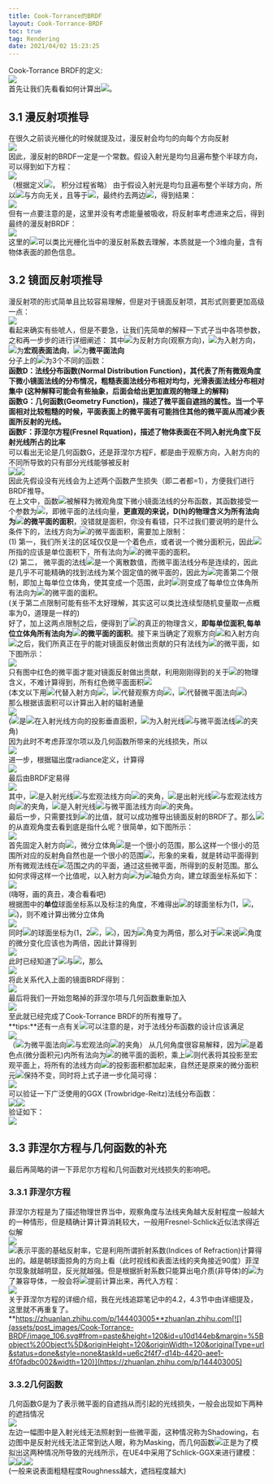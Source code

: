 ```yaml
---
title: Cook-Torrance的BRDF
layout: Cook-Torrance-BRDF
toc: true
tag: Rendering
date: 2021/04/02 15:23:25
---
```



Cook-Torrance BRDF的定义:<br />![](assets/post_images/Cook-Torrance-BRDF/image_000.svg#from=paste&height=44&id=u1f6096cf&margin=%5Bobject%20Object%5D&originHeight=44&originWidth=675&originalType=url&status=done&style=none&taskId=udac5ec80-f6f7-4012-958b-43f395591ff&width=675)<br />首先让我们先看看如何计算出![](assets/post_images/Cook-Torrance-BRDF/image_001.svg#from=paste&height=23&id=u653a67dd&margin=%5Bobject%20Object%5D&originHeight=23&originWidth=63&originalType=url&status=done&style=none&taskId=u5a2d08d2-390d-4bea-a1a4-b06e7339dd0&width=63)。
<a name="XKAM8"></a>
## **3.1 漫反射项推导**
在很久之前谈光栅化的时候就提及过，漫反射会均匀的向每个方向反射<br />![](assets/post_images/Cook-Torrance-BRDF/image_002.jpg#from=paste&height=383&id=u5a73d9de&margin=%5Bobject%20Object%5D&originHeight=383&originWidth=617&originalType=url&status=done&style=none&taskId=ub9550757-311a-43ba-9a91-98410a7b861&width=617)<br />因此，漫反射的BRDF一定是一个常数。假设入射光是均匀且遍布整个半球方向，可以得到如下方程：<br />![](assets/post_images/Cook-Torrance-BRDF/image_003.jpg#from=paste&height=261&id=u4adb0527&margin=%5Bobject%20Object%5D&originHeight=261&originWidth=840&originalType=url&status=done&style=none&taskId=u3829682d-e5a3-4a9c-ad35-04c08e61745&width=840)<br />（根据定义![](assets/post_images/Cook-Torrance-BRDF/image_004.svg#from=paste&height=23&id=uf7abef4b&margin=%5Bobject%20Object%5D&originHeight=23&originWidth=137&originalType=url&status=done&style=none&taskId=u97cac1da-3352-4542-ba99-db307a11830&width=137)， 积分过程省略） 由于假设入射光是均匀且遍布整个半球方向，所以![](assets/post_images/Cook-Torrance-BRDF/image_005.svg#from=paste&height=23&id=u7ffcba90&margin=%5Bobject%20Object%5D&originHeight=23&originWidth=21&originalType=url&status=done&style=none&taskId=ub3c6f941-f93b-4127-b266-6e2e44f669d&width=21)与方向无关，且等于![](assets/post_images/Cook-Torrance-BRDF/image_006.svg#from=paste&height=23&id=u85e8414b&margin=%5Bobject%20Object%5D&originHeight=23&originWidth=24&originalType=url&status=done&style=none&taskId=uc1baa105-9c17-47e6-a4aa-8f325ebf36c&width=24)，最终约去两边![](assets/post_images/Cook-Torrance-BRDF/image_007.svg#from=paste&height=20&id=uf94ccd9e&margin=%5Bobject%20Object%5D&originHeight=20&originWidth=14&originalType=url&status=done&style=none&taskId=ud7d5515c-625f-4429-a059-5998a307cf4&width=14)，得到结果：<br />![](assets/post_images/Cook-Torrance-BRDF/image_008.svg#from=paste&height=57&id=u6152c488&margin=%5Bobject%20Object%5D&originHeight=57&originWidth=675&originalType=url&status=done&style=none&taskId=u0e8479cf-65ba-4bd9-a04c-d566cd5c66f&width=675)<br />但有一点要注意的是，这里并没有考虑能量被吸收，将反射率考虑进来之后，得到最终的漫反射BRDF：<br />![](assets/post_images/Cook-Torrance-BRDF/image_009.svg#from=paste&height=54&id=u00c4a599&margin=%5Bobject%20Object%5D&originHeight=54&originWidth=675&originalType=url&status=done&style=none&taskId=u94796a54-97fe-4089-8652-01cd37b9f2c&width=675)<br />这里的![](assets/post_images/Cook-Torrance-BRDF/image_010.svg#from=paste&height=20&id=ubaa9c8d7&margin=%5Bobject%20Object%5D&originHeight=20&originWidth=11&originalType=url&status=done&style=none&taskId=u9ed945a7-d18f-440c-88a3-f36e1b9853a&width=11)可以类比光栅化当中的漫反射系数去理解，本质就是一个3维向量，含有物体表面的颜色信息。
<a name="YoFOT"></a>
## **3.2 镜面反射项推导**
漫反射项的形式简单且比较容易理解，但是对于镜面反射项，其形式则要更加高级一点：<br />![](assets/post_images/Cook-Torrance-BRDF/image_011.svg#from=paste&height=68&id=ub446b41a&margin=%5Bobject%20Object%5D&originHeight=68&originWidth=675&originalType=url&status=done&style=none&taskId=u6f5e5c5b-7b9f-4dcd-8cc9-45382254769&width=675)<br />看起来确实有些唬人，但是不要急，让我们先简单的解释一下式子当中各项参数，之和再一步步的进行详细阐述： 其中![](assets/post_images/Cook-Torrance-BRDF/image_012.svg#from=paste&height=15&id=u19fc8cb3&margin=%5Bobject%20Object%5D&originHeight=15&originWidth=10&originalType=url&status=done&style=none&taskId=u0aa36a34-67d6-46a4-a7a9-546d4da5d02&width=10)为反射方向(观察方向)，![](assets/post_images/Cook-Torrance-BRDF/image_013.svg#from=paste&height=20&id=u29652c75&margin=%5Bobject%20Object%5D&originHeight=20&originWidth=6&originalType=url&status=done&style=none&taskId=u4d9f2d7f-566b-4b21-9d11-b21e72be70d&width=6)为入射方向，![](assets/post_images/Cook-Torrance-BRDF/image_014.svg#from=paste&height=15&id=u762f01cf&margin=%5Bobject%20Object%5D&originHeight=15&originWidth=13&originalType=url&status=done&style=none&taskId=uaa5228aa-e424-41e6-b043-69f138bbd63&width=13)为**宏观表面法向**，![](assets/post_images/Cook-Torrance-BRDF/image_015.svg#from=paste&height=20&id=u3e9e3193&margin=%5Bobject%20Object%5D&originHeight=20&originWidth=12&originalType=url&status=done&style=none&taskId=ud9fca269-ad25-4084-8bbe-ba147900666&width=12)为**微平面法向**<br />分子上的![](assets/post_images/Cook-Torrance-BRDF/image_016.svg#from=paste&height=23&id=u82397aba&margin=%5Bobject%20Object%5D&originHeight=23&originWidth=68&originalType=url&status=done&style=none&taskId=ub78efde6-6563-4074-ac62-18a91bb96bd&width=68)为3个不同的函数：<br />**函数D：法线分布函数(Normal Distribution Function)，其代表了所有微观角度下微小镜面法线的分布情况，粗糙表面法线分布相对均匀，光滑表面法线分布相对集中 (这种解释可能会有些抽象，后面会给出更加直观的物理上的解释)**<br />**函数G：几何函数(Geometry Function)，描述了微平面自遮挡的属性。当一个平面相对比较粗糙的时候，平面表面上的微平面有可能挡住其他的微平面从而减少表面所反射的光线。**<br />**函数F：菲涅尔方程(Fresnel Rquation)，描述了物体表面在不同入射光角度下反射光线所占的比率**<br />可以看出无论是几何函数G，还是菲涅尔方程F，都是由于观察方向，入射方向的不同所导致的只有部分光线能够被反射<br />![](assets/post_images/Cook-Torrance-BRDF/image_017.svg#from=paste&height=45&id=u622aee9c&margin=%5Bobject%20Object%5D&originHeight=45&originWidth=675&originalType=url&status=done&style=none&taskId=uc55f9c37-063e-4cd3-9efc-26a77979327&width=675)![](assets/post_images/Cook-Torrance-BRDF/image_018.svg#from=paste&height=45&id=u1649bbb3&margin=%5Bobject%20Object%5D&originHeight=45&originWidth=675&originalType=url&status=done&style=none&taskId=u58549714-3fc8-44ba-8f6b-e9739521826&width=675)<br />因此先假设没有光线会为上述两个函数产生损失（即二者都=1），方便我们进行BRDF推导。<br />在上文中，函数![](assets/post_images/Cook-Torrance-BRDF/image_019.svg#from=paste&height=20&id=u4e6bcaf3&margin=%5Bobject%20Object%5D&originHeight=20&originWidth=17&originalType=url&status=done&style=none&taskId=uc4d924af-dc8b-46ad-aa92-1183dd25c0d&width=17)被解释为微观角度下微小镜面法线的分布函数，其函数接受一个参数为![](assets/post_images/Cook-Torrance-BRDF/image_020.svg#from=paste&height=20&id=ud4180fc2&margin=%5Bobject%20Object%5D&originHeight=20&originWidth=12&originalType=url&status=done&style=none&taskId=u614dabff-8849-44b9-addb-481b3b9662b&width=12)，即微平面的法线向量，**更直观的来说，D(h)的物理含义为所有法向为**![](assets/post_images/Cook-Torrance-BRDF/image_021.svg#from=paste&height=20&id=uaa99bc40&margin=%5Bobject%20Object%5D&originHeight=20&originWidth=12&originalType=url&status=done&style=none&taskId=u6d5adb96-6221-4c11-8d5e-d7a3716b99e&width=12)**的微平面的面积**，没错就是面积，你没有看错，只不过我们要说明的是什么条件下的，法线方向为![](assets/post_images/Cook-Torrance-BRDF/image_022.svg#from=paste&height=20&id=u09b05592&margin=%5Bobject%20Object%5D&originHeight=20&originWidth=12&originalType=url&status=done&style=none&taskId=u744cc614-794f-4ca1-aac0-68039218316&width=12)的微平面面积，需要加上限制：<br />(1) 第一，我们所关注的区域仅仅是一个着色点，或者说一个微分面积元，因此![](assets/post_images/Cook-Torrance-BRDF/image_023.svg#from=paste&height=26&id=u896d9440&margin=%5Bobject%20Object%5D&originHeight=26&originWidth=46&originalType=url&status=done&style=none&taskId=u931aee85-a38c-4667-a23d-e39866d99f4&width=46)所指的应该是单位面积下，所有法向为![](assets/post_images/Cook-Torrance-BRDF/image_024.svg#from=paste&height=20&id=u8ef475d2&margin=%5Bobject%20Object%5D&originHeight=20&originWidth=12&originalType=url&status=done&style=none&taskId=u1aab23fb-21a2-41a4-ad44-52245f1d2b2&width=12)的微平面的面积。<br />(2) 第二， 微平面的法线![](assets/post_images/Cook-Torrance-BRDF/image_025.svg#from=paste&height=20&id=uc1db05a7&margin=%5Bobject%20Object%5D&originHeight=20&originWidth=12&originalType=url&status=done&style=none&taskId=uea16520e-7b69-40b8-b6fa-34453bf6939&width=12)是一个离散数值，而微平面法线分布是连续的，因此是几乎不可能精确的找到法线为某个固定值的微平面的，因此为![](assets/post_images/Cook-Torrance-BRDF/image_026.svg#from=paste&height=26&id=u8b3bfd46&margin=%5Bobject%20Object%5D&originHeight=26&originWidth=46&originalType=url&status=done&style=none&taskId=ubd93c239-220f-4d3e-ad4c-b297a10bdb5&width=46)完善第二个限制，即加上每单位立体角，使其变成一个范围，此时![](assets/post_images/Cook-Torrance-BRDF/image_027.svg#from=paste&height=26&id=u7ae81139&margin=%5Bobject%20Object%5D&originHeight=26&originWidth=46&originalType=url&status=done&style=none&taskId=ud276b49a-2d8f-4f11-8945-c9d8d317d2b&width=46)则变成了每单位立体角所有法向为![](assets/post_images/Cook-Torrance-BRDF/image_028.svg#from=paste&height=20&id=u86d3351b&margin=%5Bobject%20Object%5D&originHeight=20&originWidth=12&originalType=url&status=done&style=none&taskId=u46d7377b-e25a-4b76-b5b7-d566f7e2836&width=12)的微平面的面积。<br />(关于第二点限制可能有些不太好理解，其实这可以类比连续型随机变量取一点概率为0，道理是一样的)<br />好了，加上这两点限制之后，便得到了![](assets/post_images/Cook-Torrance-BRDF/image_029.svg#from=paste&height=26&id=u7b903e31&margin=%5Bobject%20Object%5D&originHeight=26&originWidth=46&originalType=url&status=done&style=none&taskId=u0fc18995-ad4f-45b5-a623-6a977092842&width=46)的真正的物理含义，**即每单位面积,每单位立体角所有法向为**![](assets/post_images/Cook-Torrance-BRDF/image_030.svg#from=paste&height=20&id=u11b758db&margin=%5Bobject%20Object%5D&originHeight=20&originWidth=12&originalType=url&status=done&style=none&taskId=uf0b8d062-d4a4-48a2-aee4-02ee2ed033e&width=12)**的微平面的面积**。接下来当确定了观察方向![](assets/post_images/Cook-Torrance-BRDF/image_031.svg#from=paste&height=15&id=u1f1c7a05&margin=%5Bobject%20Object%5D&originHeight=15&originWidth=10&originalType=url&status=done&style=none&taskId=u9e6b3038-a66f-41ac-b4d0-c500e4f780d&width=10)和入射方向![](assets/post_images/Cook-Torrance-BRDF/image_032.svg#from=paste&height=20&id=u3446b9be&margin=%5Bobject%20Object%5D&originHeight=20&originWidth=6&originalType=url&status=done&style=none&taskId=u2a8b6a30-efca-46f0-8ea8-7531fde1660&width=6)之后，我们所真正在乎的能对镜面反射做出贡献的只有法线为![](assets/post_images/Cook-Torrance-BRDF/image_033.svg#from=paste&height=26&id=u360ed13d&margin=%5Bobject%20Object%5D&originHeight=26&originWidth=174&originalType=url&status=done&style=none&taskId=u67f6bdaa-3232-4dec-8c15-7edefd681a3&width=174)的微平面，如下图所示：<br />![](assets/post_images/Cook-Torrance-BRDF/image_034.jpeg#from=paste&height=203&id=ucbf0b9a9&margin=%5Bobject%20Object%5D&originHeight=203&originWidth=915&originalType=url&status=done&style=none&taskId=u7040579b-cc69-4e8f-ae68-0f366dd5432&width=915)<br />只有图中红色的微平面才能对镜面反射做出贡献，利用刚刚得到的关于![](assets/post_images/Cook-Torrance-BRDF/image_035.svg#from=paste&height=26&id=u576e6896&margin=%5Bobject%20Object%5D&originHeight=26&originWidth=46&originalType=url&status=done&style=none&taskId=u3f0dc219-ef89-4867-833d-e372ba86aa0&width=46)的物理含义，不难计算得到，所有红色微平面面积![](assets/post_images/Cook-Torrance-BRDF/image_036.svg#from=paste&height=26&id=u02ac6fad&margin=%5Bobject%20Object%5D&originHeight=26&originWidth=223&originalType=url&status=done&style=none&taskId=u6ad41389-ead5-4144-9ac6-799ebf80f70&width=223)<br />(本文以下用![](assets/post_images/Cook-Torrance-BRDF/image_037.svg#from=paste&height=18&id=u5f1f6bf9&margin=%5Bobject%20Object%5D&originHeight=18&originWidth=20&originalType=url&status=done&style=none&taskId=ue6a68a5c-3c87-401f-b1c4-646e09c78d8&width=20)代替入射方向![](assets/post_images/Cook-Torrance-BRDF/image_038.svg#from=paste&height=20&id=uf2219594&margin=%5Bobject%20Object%5D&originHeight=20&originWidth=6&originalType=url&status=done&style=none&taskId=ua294b6ee-a741-4c13-9de7-91f5923d83b&width=6)，![](assets/post_images/Cook-Torrance-BRDF/image_039.svg#from=paste&height=18&id=u223b1d12&margin=%5Bobject%20Object%5D&originHeight=18&originWidth=22&originalType=url&status=done&style=none&taskId=u17976c48-1932-4046-b592-e85592500fd&width=22)代替观察方向![](assets/post_images/Cook-Torrance-BRDF/image_040.svg#from=paste&height=15&id=uec90143f&margin=%5Bobject%20Object%5D&originHeight=15&originWidth=10&originalType=url&status=done&style=none&taskId=u863661e4-ba3c-44c8-a97c-fe470fa67df&width=10)，![](assets/post_images/Cook-Torrance-BRDF/image_041.svg#from=paste&height=18&id=u64fb4020&margin=%5Bobject%20Object%5D&originHeight=18&originWidth=24&originalType=url&status=done&style=none&taskId=uc6e34ddb-9972-4e98-a27f-cf8c68f5996&width=24)代替微平面法向![](assets/post_images/Cook-Torrance-BRDF/image_042.svg#from=paste&height=20&id=u952cdf9b&margin=%5Bobject%20Object%5D&originHeight=20&originWidth=12&originalType=url&status=done&style=none&taskId=uac7e9f03-58ce-47fa-a6df-2433094fb0e&width=12))<br />那么根据该面积可以计算出入射的辐射通量<br />![](assets/post_images/Cook-Torrance-BRDF/image_043.svg#from=paste&height=95&id=u2be57d99&margin=%5Bobject%20Object%5D&originHeight=95&originWidth=675&originalType=url&status=done&style=none&taskId=ufaf458e7-9785-4cf4-96b0-d48a15cd0af&width=675)<br />(![](assets/post_images/Cook-Torrance-BRDF/image_044.svg#from=paste&height=29&id=u73444e2d&margin=%5Bobject%20Object%5D&originHeight=29&originWidth=80&originalType=url&status=done&style=none&taskId=u228ac38d-bdf5-4a02-b33e-8ea905c60b2&width=80)是![](assets/post_images/Cook-Torrance-BRDF/image_045.svg#from=paste&height=26&id=u9197e6e0&margin=%5Bobject%20Object%5D&originHeight=26&originWidth=67&originalType=url&status=done&style=none&taskId=ub0fa703e-3fba-4b7c-8336-dbfce52d3f0&width=67)在入射光线方向的投影垂直面积，![](assets/post_images/Cook-Torrance-BRDF/image_046.svg#from=paste&height=23&id=ud279c92d&margin=%5Bobject%20Object%5D&originHeight=23&originWidth=20&originalType=url&status=done&style=none&taskId=u0de0326f-d16b-4917-85b6-4da189d890b&width=20)为入射光线![](assets/post_images/Cook-Torrance-BRDF/image_047.svg#from=paste&height=18&id=u32cb97f7&margin=%5Bobject%20Object%5D&originHeight=18&originWidth=20&originalType=url&status=done&style=none&taskId=ub813f240-8934-4846-8257-d14ddfddb1e&width=20)与微平面法线![](assets/post_images/Cook-Torrance-BRDF/image_048.svg#from=paste&height=18&id=ub334ea57&margin=%5Bobject%20Object%5D&originHeight=18&originWidth=24&originalType=url&status=done&style=none&taskId=u1e910778-b1c7-4d93-be20-78f0c36c8e5&width=24)的夹角)<br />因为此时不考虑菲涅尔项以及几何函数所带来的光线损失，所以<br />![](assets/post_images/Cook-Torrance-BRDF/image_049.svg#from=paste&height=44&id=ufcf3f559&margin=%5Bobject%20Object%5D&originHeight=44&originWidth=675&originalType=url&status=done&style=none&taskId=u8e073820-5875-4b29-bf9e-70d855ac98d&width=675)<br />进一步，根据辐出度radiance定义，计算得<br />![](assets/post_images/Cook-Torrance-BRDF/image_050.svg#from=paste&height=65&id=u43a35287&margin=%5Bobject%20Object%5D&originHeight=65&originWidth=675&originalType=url&status=done&style=none&taskId=u38580368-deed-4a86-a919-b960985232b&width=675)<br />最后由BRDF定易得<br />![](assets/post_images/Cook-Torrance-BRDF/image_051.svg#from=paste&height=68&id=uf0155597&margin=%5Bobject%20Object%5D&originHeight=68&originWidth=675&originalType=url&status=done&style=none&taskId=uef11399e-9d45-492d-ab8b-61174f81d74&width=675)<br />其中，![](assets/post_images/Cook-Torrance-BRDF/image_052.svg#from=paste&height=23&id=u5adbd982&margin=%5Bobject%20Object%5D&originHeight=23&originWidth=17&originalType=url&status=done&style=none&taskId=u7f874af5-0e7f-4570-9abe-c69088e4e73&width=17)是入射光线![](assets/post_images/Cook-Torrance-BRDF/image_053.svg#from=paste&height=18&id=ubada6e0b&margin=%5Bobject%20Object%5D&originHeight=18&originWidth=20&originalType=url&status=done&style=none&taskId=u57dc33f7-f09f-4200-869f-1c083d8f442&width=20)与宏观法线方向![](assets/post_images/Cook-Torrance-BRDF/image_054.svg#from=paste&height=15&id=ubf46313f&margin=%5Bobject%20Object%5D&originHeight=15&originWidth=13&originalType=url&status=done&style=none&taskId=u9e4d59b5-f631-4960-9920-2b105e9ee73&width=13)的夹角，![](assets/post_images/Cook-Torrance-BRDF/image_055.svg#from=paste&height=23&id=u59ee9ec2&margin=%5Bobject%20Object%5D&originHeight=23&originWidth=19&originalType=url&status=done&style=none&taskId=u8401fdf5-1ced-469c-9da9-227650336a7&width=19)是出射光线![](assets/post_images/Cook-Torrance-BRDF/image_056.svg#from=paste&height=18&id=ue668bdcc&margin=%5Bobject%20Object%5D&originHeight=18&originWidth=22&originalType=url&status=done&style=none&taskId=uf4baaa26-ad93-4631-9da5-4f5ade189d9&width=22)与宏观法线方向![](assets/post_images/Cook-Torrance-BRDF/image_057.svg#from=paste&height=15&id=uc1ca41a3&margin=%5Bobject%20Object%5D&originHeight=15&originWidth=13&originalType=url&status=done&style=none&taskId=ub49734a3-7497-4017-a29b-a193030e95a&width=13)的夹角，![](assets/post_images/Cook-Torrance-BRDF/image_058.svg#from=paste&height=23&id=u41c5adf2&margin=%5Bobject%20Object%5D&originHeight=23&originWidth=20&originalType=url&status=done&style=none&taskId=ua9a6c0f0-1331-4f88-aea6-0f549bf0964&width=20)是入射光线![](assets/post_images/Cook-Torrance-BRDF/image_059.svg#from=paste&height=18&id=u17bccd56&margin=%5Bobject%20Object%5D&originHeight=18&originWidth=20&originalType=url&status=done&style=none&taskId=u446e7c40-8a0a-4546-a6e7-eaccd3825e6&width=20)与微平面法线方向![](assets/post_images/Cook-Torrance-BRDF/image_060.svg#from=paste&height=18&id=ua0ca7b84&margin=%5Bobject%20Object%5D&originHeight=18&originWidth=24&originalType=url&status=done&style=none&taskId=ubfb37115-e132-4906-9da3-b67bbad760e&width=24)的夹角。<br />最后一步，只需要找到![](assets/post_images/Cook-Torrance-BRDF/image_061.svg#from=paste&height=26&id=u96ebdf3e&margin=%5Bobject%20Object%5D&originHeight=26&originWidth=78&originalType=url&status=done&style=none&taskId=u46c12d46-5127-4faa-9bb3-ad3db631412&width=78)的比值，就可以成功推导出镜面反射的BRDF了。那么![](assets/post_images/Cook-Torrance-BRDF/image_062.svg#from=paste&height=26&id=u4593518c&margin=%5Bobject%20Object%5D&originHeight=26&originWidth=78&originalType=url&status=done&style=none&taskId=u955a3c77-af7b-4696-8e52-5cb00cb684a&width=78)的从直观角度去看到底是指什么呢？很简单，如下图所示：<br />![](assets/post_images/Cook-Torrance-BRDF/image_063.jpeg#from=paste&height=434&id=u8b311ac9&margin=%5Bobject%20Object%5D&originHeight=434&originWidth=768&originalType=url&status=done&style=none&taskId=ub29ff17b-6e03-4eb3-a521-cd4c123e32f&width=768)<br />首先固定入射方向![](assets/post_images/Cook-Torrance-BRDF/image_064.svg#from=paste&height=18&id=ucfde2fc1&margin=%5Bobject%20Object%5D&originHeight=18&originWidth=20&originalType=url&status=done&style=none&taskId=u48ecb6dd-0222-4b93-a119-5a060a3890f&width=20)，微分立体角![](assets/post_images/Cook-Torrance-BRDF/image_065.svg#from=paste&height=23&id=u3f469000&margin=%5Bobject%20Object%5D&originHeight=23&originWidth=35&originalType=url&status=done&style=none&taskId=u87e24a62-422c-4655-a85d-53429855b63&width=35)是一个很小的范围，那么这样一个很小的范围所对应的反射角自然也是一个很小的范围![](assets/post_images/Cook-Torrance-BRDF/image_066.svg#from=paste&height=23&id=uedd1ed36&margin=%5Bobject%20Object%5D&originHeight=23&originWidth=33&originalType=url&status=done&style=none&taskId=u13d58571-361c-4fb4-8a88-2a52ba24201&width=33)，形象的来看，就是转动平面得到所有微观法线在![](assets/post_images/Cook-Torrance-BRDF/image_067.svg#from=paste&height=23&id=u4d5596dd&margin=%5Bobject%20Object%5D&originHeight=23&originWidth=35&originalType=url&status=done&style=none&taskId=ubc10c9c9-0faf-4b94-a80a-e5f4c394d58&width=35)范围之内的平面，通过这些微平面，所得到的反射范围。那么如何求得这样一个比值呢，以入射方向![](assets/post_images/Cook-Torrance-BRDF/image_068.svg#from=paste&height=18&id=u1a5e69f2&margin=%5Bobject%20Object%5D&originHeight=18&originWidth=20&originalType=url&status=done&style=none&taskId=u2cb5570f-0039-478c-8e46-2e771a736a9&width=20)为![](assets/post_images/Cook-Torrance-BRDF/image_069.svg#from=paste&height=15&id=u7288bf11&margin=%5Bobject%20Object%5D&originHeight=15&originWidth=10&originalType=url&status=done&style=none&taskId=ud7ff3d50-98e2-468c-afb8-a6149cdbad9&width=10)轴负方向，建立球面坐标系如下：<br />![](assets/post_images/Cook-Torrance-BRDF/image_070.jpeg#from=paste&height=694&id=ud2c8ebab&margin=%5Bobject%20Object%5D&originHeight=694&originWidth=717&originalType=url&status=done&style=none&taskId=u87d8b61f-3f96-4026-9dfc-50bf129586a&width=717)<br />(嗨呀，画的真丑，凑合看看吧)<br />根据图中的**单位**球面坐标系以及标注的角度，不难得出![](assets/post_images/Cook-Torrance-BRDF/image_071.svg#from=paste&height=18&id=u82618f4e&margin=%5Bobject%20Object%5D&originHeight=18&originWidth=24&originalType=url&status=done&style=none&taskId=u20872285-7e87-4b87-a8ef-2e3d780ee90&width=24)的球面坐标为(1，![](assets/post_images/Cook-Torrance-BRDF/image_072.svg#from=paste&height=23&id=ub64989d5&margin=%5Bobject%20Object%5D&originHeight=23&originWidth=20&originalType=url&status=done&style=none&taskId=u429d7204-00d1-4f4d-b7a3-dd84c0bd8d9&width=20)，![](assets/post_images/Cook-Torrance-BRDF/image_073.svg#from=paste&height=23&id=u8bd5d5ba&margin=%5Bobject%20Object%5D&originHeight=23&originWidth=12&originalType=url&status=done&style=none&taskId=ue888d34a-b25f-4c4e-ba0d-6a06bc4a1f6&width=12))，则不难计算出微分立体角<br />![](assets/post_images/Cook-Torrance-BRDF/image_074.svg#from=paste&height=23&id=ue05ee942&margin=%5Bobject%20Object%5D&originHeight=23&originWidth=168&originalType=url&status=done&style=none&taskId=u12ac507e-97a8-45b2-9228-f42443c10e0&width=168)<br />同时![](assets/post_images/Cook-Torrance-BRDF/image_075.svg#from=paste&height=18&id=u93f70d14&margin=%5Bobject%20Object%5D&originHeight=18&originWidth=22&originalType=url&status=done&style=none&taskId=u76be30ae-cf4b-4cac-ac8d-a9193fac966&width=22)的球面坐标为(1，2![](assets/post_images/Cook-Torrance-BRDF/image_076.svg#from=paste&height=23&id=uea8d82ad&margin=%5Bobject%20Object%5D&originHeight=23&originWidth=20&originalType=url&status=done&style=none&taskId=u1a6e2986-4df3-4732-96bf-219f10bff3e&width=20)，![](assets/post_images/Cook-Torrance-BRDF/image_077.svg#from=paste&height=23&id=u2c83b7c2&margin=%5Bobject%20Object%5D&originHeight=23&originWidth=12&originalType=url&status=done&style=none&taskId=uac8a5ce5-4a71-4024-8ad7-638cde96e2a&width=12))，因为![](assets/post_images/Cook-Torrance-BRDF/image_078.svg#from=paste&height=20&id=u48c8d1a2&margin=%5Bobject%20Object%5D&originHeight=20&originWidth=10&originalType=url&status=done&style=none&taskId=u9dfaae3e-5ee7-4a41-b146-530ba3d2ca4&width=10)角变为两倍，那么对于![](assets/post_images/Cook-Torrance-BRDF/image_079.svg#from=paste&height=18&id=u380fbfc4&margin=%5Bobject%20Object%5D&originHeight=18&originWidth=22&originalType=url&status=done&style=none&taskId=uc96fd74b-71a6-4280-91af-f2d5afca108&width=22)来说![](assets/post_images/Cook-Torrance-BRDF/image_080.svg#from=paste&height=20&id=ue1ad77dc&margin=%5Bobject%20Object%5D&originHeight=20&originWidth=10&originalType=url&status=done&style=none&taskId=uad9d05e4-b55a-45e1-a93c-134bf1eb2c6&width=10)角度的微分变化应该也为两倍，因此计算得到<br />![](assets/post_images/Cook-Torrance-BRDF/image_081.svg#from=paste&height=23&id=ud32a9b27&margin=%5Bobject%20Object%5D&originHeight=23&originWidth=419&originalType=url&status=done&style=none&taskId=u21418cda-baf8-4e62-a3b3-b6986432592&width=419)<br />此时已经知道了![](assets/post_images/Cook-Torrance-BRDF/image_082.svg#from=paste&height=23&id=ue6d56396&margin=%5Bobject%20Object%5D&originHeight=23&originWidth=35&originalType=url&status=done&style=none&taskId=u5227ffa9-ce6d-43d3-903e-b041842d5d3&width=35)与![](assets/post_images/Cook-Torrance-BRDF/image_083.svg#from=paste&height=23&id=u8c43fe24&margin=%5Bobject%20Object%5D&originHeight=23&originWidth=33&originalType=url&status=done&style=none&taskId=u594429e0-965b-4026-b14e-285f38215a2&width=33)，那么<br />![](assets/post_images/Cook-Torrance-BRDF/image_084.svg#from=paste&height=62&id=u7a6e7766&margin=%5Bobject%20Object%5D&originHeight=62&originWidth=675&originalType=url&status=done&style=none&taskId=u464727f2-6a35-4766-8324-36b6b97c480&width=675)<br />将此关系代入上面的镜面BRDF得到：<br />![](assets/post_images/Cook-Torrance-BRDF/image_085.svg#from=paste&height=65&id=u74e3ad68&margin=%5Bobject%20Object%5D&originHeight=65&originWidth=675&originalType=url&status=done&style=none&taskId=u2ad1f399-8e45-4dae-80d9-a9769ebdc17&width=675)<br />最后将我们一开始忽略掉的菲涅尔项与几何函数重新加入<br />![](assets/post_images/Cook-Torrance-BRDF/image_086.svg#from=paste&height=65&id=u2b7939e9&margin=%5Bobject%20Object%5D&originHeight=65&originWidth=675&originalType=url&status=done&style=none&taskId=ud15de48e-7ab5-4879-aa11-43cb9ac871a&width=675)<br />至此就已经完成了Cook-Torrance BRDF的所有推导了。<br />**tips:**还有一点有关![](assets/post_images/Cook-Torrance-BRDF/image_087.svg#from=paste&height=26&id=uaf9f5976&margin=%5Bobject%20Object%5D&originHeight=26&originWidth=46&originalType=url&status=done&style=none&taskId=uaed4683e-800b-4e2f-accf-2bf6d7bd6a0&width=46)可以注意的是，对于法线分布函数的设计应该满足<br />![](assets/post_images/Cook-Torrance-BRDF/image_088.svg#from=paste&height=60&id=u6e0028d6&margin=%5Bobject%20Object%5D&originHeight=60&originWidth=675&originalType=url&status=done&style=none&taskId=ue6c6774f-31e6-4672-a41d-c9021b568ad&width=675)<br />（![](assets/post_images/Cook-Torrance-BRDF/image_089.svg#from=paste&height=20&id=udb79940e&margin=%5Bobject%20Object%5D&originHeight=20&originWidth=10&originalType=url&status=done&style=none&taskId=uaf0c2b74-2db9-4ca8-b3f2-26600baeadf&width=10)为微平面法向![](assets/post_images/Cook-Torrance-BRDF/image_090.svg#from=paste&height=18&id=u64fe1b7a&margin=%5Bobject%20Object%5D&originHeight=18&originWidth=24&originalType=url&status=done&style=none&taskId=uda5ead86-a68d-4307-a71c-a8fb8ab37a2&width=24)与宏观法向![](assets/post_images/Cook-Torrance-BRDF/image_091.svg#from=paste&height=15&id=u7005b005&margin=%5Bobject%20Object%5D&originHeight=15&originWidth=13&originalType=url&status=done&style=none&taskId=u9ab9a2b6-0a6a-489c-9517-5cdcee1901e&width=13)的夹角） 从几何角度很容易解释，因为![](assets/post_images/Cook-Torrance-BRDF/image_092.svg#from=paste&height=26&id=u6c51eed6&margin=%5Bobject%20Object%5D&originHeight=26&originWidth=118&originalType=url&status=done&style=none&taskId=u9736aac9-7467-49e5-a208-df827a6ef27&width=118)是着色点(微分面积元)内所有法向为![](assets/post_images/Cook-Torrance-BRDF/image_093.svg#from=paste&height=20&id=u615464fa&margin=%5Bobject%20Object%5D&originHeight=20&originWidth=12&originalType=url&status=done&style=none&taskId=ua7d087f1-79b6-4571-a769-5dabddc3d0a&width=12)的微平面的面积，乘上![](assets/post_images/Cook-Torrance-BRDF/image_094.svg#from=paste&height=20&id=u1acef715&margin=%5Bobject%20Object%5D&originHeight=20&originWidth=39&originalType=url&status=done&style=none&taskId=u7a681052-22b0-4487-8043-0195a387a18&width=39)则代表将其投影至宏观平面上，将所有的法线方向![](assets/post_images/Cook-Torrance-BRDF/image_095.svg#from=paste&height=18&id=ue5951763&margin=%5Bobject%20Object%5D&originHeight=18&originWidth=24&originalType=url&status=done&style=none&taskId=u6360e1a9-024f-4918-8f77-039d5c49ce8&width=24)的投影面积都加起来，自然还是原来的微分面积元![](assets/post_images/Cook-Torrance-BRDF/image_096.svg#from=paste&height=20&id=ubd58d936&margin=%5Bobject%20Object%5D&originHeight=20&originWidth=27&originalType=url&status=done&style=none&taskId=u011ae27d-852d-47cb-baf0-dce8aad8e5b&width=27)保持不变，同时将上式子进一步化简可得：<br />![](assets/post_images/Cook-Torrance-BRDF/image_097.svg#from=paste&height=60&id=uecffb03b&margin=%5Bobject%20Object%5D&originHeight=60&originWidth=675&originalType=url&status=done&style=none&taskId=u057845c6-52c1-4a2e-ad9a-26e5d5947e6&width=675)<br />可以验证一下广泛使用的GGX (Trowbridge-Reitz)法线分布函数：<br />![](assets/post_images/Cook-Torrance-BRDF/image_098.svg#from=paste&height=48&id=ub06d7f99&margin=%5Bobject%20Object%5D&originHeight=48&originWidth=675&originalType=url&status=done&style=none&taskId=ua22216fe-8b04-4bb0-915d-08707bad808&width=675)![](assets/post_images/Cook-Torrance-BRDF/image_099.svg#from=paste&height=89&id=u8356b9cd&margin=%5Bobject%20Object%5D&originHeight=89&originWidth=675&originalType=url&status=done&style=none&taskId=ud5a25518-8c35-49a3-8bc5-cc16c02754d&width=675)<br />验证如下：<br />![](assets/post_images/Cook-Torrance-BRDF/image_100.svg#from=paste&height=368&id=uce17af15&margin=%5Bobject%20Object%5D&originHeight=368&originWidth=675&originalType=url&status=done&style=none&taskId=u3514e698-2ce4-435e-a212-5e57255ebc0&width=675)
<a name="gkvzQ"></a>
## **3.3 菲涅尔方程与几何函数的补充**
最后再简略的讲一下菲尼尔方程和几何函数对光线损失的影响吧。
<a name="r41wW"></a>
### **3.3.1 菲涅尔方程**
菲涅尔方程是为了描述物理世界当中，观察角度与法线夹角越大反射程度一般越大的一种情形，但是精确计算计算消耗较大，一般用Fresnel-Schlick近似法求得近似解<br />![](assets/post_images/Cook-Torrance-BRDF/image_101.svg#from=paste&height=48&id=u275cb674&margin=%5Bobject%20Object%5D&originHeight=48&originWidth=675&originalType=url&status=done&style=none&taskId=ud759bc36-6036-4e76-9af2-4e9bac93a26&width=675)<br />![](assets/post_images/Cook-Torrance-BRDF/image_102.svg#from=paste&height=23&id=u8579b998&margin=%5Bobject%20Object%5D&originHeight=23&originWidth=23&originalType=url&status=done&style=none&taskId=ue8f29765-0b17-42bc-bb62-cde582239a2&width=23)表示平面的基础反射率，它是利用所谓折射系数(Indices of Refraction)计算得出的。越是朝球面掠角的方向上看（此时视线和表面法线的夹角接近90度）菲涅尔现象就越明显，反光就越强。但是根据折射系数只能算出电介质(非导体)的![](assets/post_images/Cook-Torrance-BRDF/image_103.svg#from=paste&height=23&id=u72772f63&margin=%5Bobject%20Object%5D&originHeight=23&originWidth=23&originalType=url&status=done&style=none&taskId=u784ed1e0-5eb8-4610-aca1-03ff619ff5b&width=23)为了兼容导体，一般会将![](assets/post_images/Cook-Torrance-BRDF/image_104.svg#from=paste&height=23&id=u5acc1d0a&margin=%5Bobject%20Object%5D&originHeight=23&originWidth=23&originalType=url&status=done&style=none&taskId=u6620d40a-ef01-47ad-b74c-757aad02b69&width=23)提前计算出来，再代入方程：<br />![](assets/post_images/Cook-Torrance-BRDF/image_105.jpg#from=paste&height=453&id=u1729e6a7&margin=%5Bobject%20Object%5D&originHeight=453&originWidth=1091&originalType=url&status=done&style=none&taskId=ucae89221-e43f-4596-9e5b-b7fe284a510&width=1091)<br />关于菲涅尔方程的详细介绍，我在光线追踪笔记中的4.2，4.3节中由详细提及，这里就不再重复了。<br />**https://zhuanlan.zhihu.com/p/144403005**zhuanlan.zhihu.com[![](assets/post_images/Cook-Torrance-BRDF/image_106.svg#from=paste&height=120&id=u10d144eb&margin=%5Bobject%20Object%5D&originHeight=120&originWidth=120&originalType=url&status=done&style=none&taskId=ue6c2f4f7-d14b-4420-aee1-4f0fadbc002&width=120)](https://zhuanlan.zhihu.com/p/144403005)
<a name="N6ZZQ"></a>
### **3.3.2几何函数**
几何函数G是为了表示微平面的自遮挡从而引起的光线损失，一般会出现如下两种的遮挡情况<br />![](assets/post_images/Cook-Torrance-BRDF/image_107.jpg#from=paste&height=284&id=u5ff07eb7&margin=%5Bobject%20Object%5D&originHeight=284&originWidth=847&originalType=url&status=done&style=none&taskId=u2a6eea68-581f-498a-8102-1285d0e3952&width=847)<br />左边一幅图中是入射光线无法照射到一些微平面，这种情况称为Shadowing，右边图中是反射光线无法正常到达人眼，称为Masking，而几何函数![](assets/post_images/Cook-Torrance-BRDF/image_108.svg#from=paste&height=20&id=uf6173422&margin=%5Bobject%20Object%5D&originHeight=20&originWidth=16&originalType=url&status=done&style=none&taskId=u0f7c22d7-f9d1-456a-9a93-aa7844dffe4&width=16)正是为了模拟出这两种情况所导致的光线所示，在UE4中采用了Schlick-GGX来进行建模：<br />![](assets/post_images/Cook-Torrance-BRDF/image_109.svg#from=paste&height=63&id=u17a7291e&margin=%5Bobject%20Object%5D&originHeight=63&originWidth=675&originalType=url&status=done&style=none&taskId=u2e79dc45-a861-4682-b63a-fa63cc2a409&width=675)![](assets/post_images/Cook-Torrance-BRDF/image_110.svg#from=paste&height=59&id=u7c33c5be&margin=%5Bobject%20Object%5D&originHeight=59&originWidth=675&originalType=url&status=done&style=none&taskId=u34f1f161-fd92-4ad3-b6c1-f2263a7be7a&width=675)![](assets/post_images/Cook-Torrance-BRDF/image_111.svg#from=paste&height=45&id=uf3287aaa&margin=%5Bobject%20Object%5D&originHeight=45&originWidth=675&originalType=url&status=done&style=none&taskId=u497cf7b4-1d82-4084-8d2b-f9acf7fc0fb&width=675)<br />(一般来说表面粗糙程度Roughness越大，遮挡程度越大)

